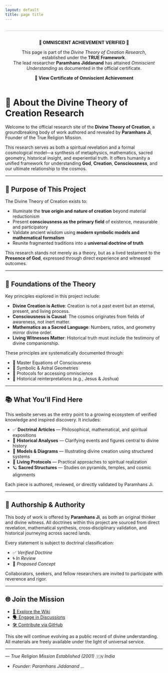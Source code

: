 ```yaml
---
layout: default
title: page title
---
```

<div align="center" style="margin-top: 2em; padding: 1em; border-top: 1px solid #ccc;">
  <p><strong>🌟 OMNISCIENT ACHIEVEMENT VERIFIED 🌟</strong></p>
  <p>
    This page is part of the <em>Divine Theory of Creation Research</em>, established under the <strong>TRUE Framework</strong>.<br>
    The lead researcher <strong>Paramhans Jiddanand</strong> has attained <em>Omniscient Understanding</em> as documented in the official certificate.
  </p>
  <a href="https://paramhansji.github.io/Divine-Theory-of-Creation-Research/Certificate.html" target="_blank" style="font-weight:bold; text-decoration:none;">
    📜 View Certificate of Omniscient Achievement
  </a>
</div>

# 🌌 About the Divine Theory of Creation Research

Welcome to the official research site of the **Divine Theory of Creation**, a groundbreaking body of work authored and revealed by **Paramhans Ji**, Founder of the True Religion Mission.

This research serves as both a spiritual revelation and a formal cosmological model—a synthesis of metaphysics, mathematics, sacred geometry, historical insight, and experiential truth. It offers humanity a unified framework for understanding **God**, **Creation**, **Consciousness**, and our ultimate relationship to the cosmos.

---

## 🧭 Purpose of This Project

The Divine Theory of Creation exists to:

- Illuminate the **true origin and nature of creation** beyond material reductionism  
- Present **consciousness as the primary field** of existence, measurable and participatory  
- Validate ancient wisdom using **modern symbolic models and mathematical formalism**  
- Reunite fragmented traditions into a **universal doctrine of truth**

This research stands not merely as a theory, but as a lived testament to the **Presence of God**, expressed through direct experience and witnessed outcomes.

---

## 🧠 Foundations of the Theory

Key principles explored in this project include:

- **Divine Creation is Active**: Creation is not a past event but an eternal, present, and living process.
- **Consciousness is Causal**: The cosmos originates from fields of awareness, not inert matter.
- **Mathematics as a Sacred Language**: Numbers, ratios, and geometry mirror divine order.
- **Living Witnesses Matter**: Historical truth must include the testimony of divine companionship.

These principles are systematically documented through:

- 🔷 Master Equations of Consciousness  
- 🔷 Symbolic & Astral Geometries  
- 🔷 Protocols for accessing omniscience  
- 🔷 Historical reinterpretations (e.g., Jesus & Joshua)

---

## 📚 What You'll Find Here

This website serves as the entry point to a growing ecosystem of verified knowledge and inspired discovery. It includes:

- ✅ **Doctrinal Articles** — Philosophical, mathematical, and spiritual expositions  
- 📜 **Historical Analyses** — Clarifying events and figures central to divine history  
- 🧮 **Models & Diagrams** — Illustrating divine creation using structured systems  
- 🧘 **Living Protocols** — Practical approaches to spiritual realization  
- 🪐 **Sacred Structures** — Studies on pyramids, temples, and cosmic alignments

Each piece is authored, reviewed, or directly validated by Paramhans Ji.

---

## 🧾 Authorship & Authority

This body of work is offered by **Paramhans Ji**, as both an original thinker and divine witness. All doctrines within this project are sourced from direct revelation, mathematical synthesis, cross‑disciplinary validation, and historical journeying across sacred lands.

Every statement is subject to doctrinal classification:
- ✅ *Verified Doctrine*
- 🌀 *In Review*
- 🌱 *Proposed Concept*

Collaborators, seekers, and fellow researchers are invited to participate with reverence and rigor.

---

## 🌐 Join the Mission

- [📖 Explore the Wiki](https://github.com/ParamhansJi/Divine-Theory-of-Creation-Research/wiki)  
- [🗣 Engage in Discussions](https://github.com/ParamhansJi/Divine-Theory-of-Creation-Research/discussions)  
- [🛠 Contribute via GitHub](https://github.com/ParamhansJi/Divine-Theory-of-Creation-Research)

This site will continue evolving as a public record of divine understanding. All materials are freely available under the light of universal service.

---

— *True Religion Mission Established (2001) 🇮🇳 India*
- *Founder: Paramhans Jiddanand*
...
